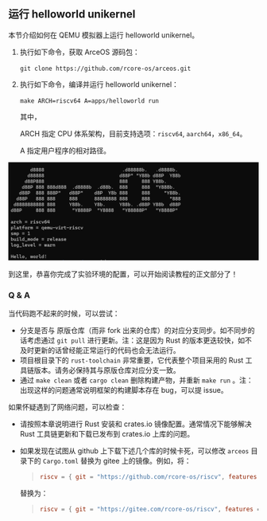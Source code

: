 ## 运行 helloworld unikernel

本节介绍如何在 QEMU 模拟器上运行 helloworld unikernel。

1. 执行如下命令，获取 ArceOS 源码包：

   `git clone https://github.com/rcore-os/arceos.git`

2. 执行如下命令，编译并运行 helloworld unikernel：

   `make ARCH=riscv64 A=apps/helloworld run`

   其中，

   ARCH 指定 CPU 体系架构，目前支持选项：`riscv64`, `aarch64`，`x86_64`。

   A 指定用户程序的相对路径。

![image-20230712163420462](./img/01_05_01.png)

到这里，恭喜你完成了实验环境的配置，可以开始阅读教程的正文部分了！

### Q & A

当代码跑不起来的时候，可以尝试：

- 分支是否与 原版仓库（而非 fork 出来的仓库）的对应分支同步。如不同步的话考虑通过 `git pull` 进行更新。注：这是因为 Rust 的版本更迭较快，如不及时更新的话曾经能正常运行的代码也会无法运行。
- 项目根目录下的 `rust-toolchain` 非常重要，它代表整个项目采用的 Rust 工具链版本。请务必保持其与原版仓库对应分支一致。
- 通过 `make clean` 或者 `cargo clean` 删除构建产物，并重新 `make run` 。注：出现这样的问题通常说明框架的构建脚本存在 bug，可以提 issue。

如果怀疑遇到了网络问题，可以检查：

- 请按照本章说明进行 Rust 安装和 crates.io 镜像配置。通常情况下能够解决 Rust 工具链更新和下载已发布到 crates.io 上库的问题。

- 如果发现在试图从 github 上下载下述几个库的时候卡死，可以修改 `arceos` 目录下的 `Cargo.toml` 替换为 gitee 上的镜像。例如，将：

  > ```toml
  > riscv = { git = "https://github.com/rcore-os/riscv", features = ["inline-asm"] }
  > ```
  
  替换为：
  
  > ```toml
  > riscv = { git = "https://gitee.com/rcore-os/riscv", features = ["inline-asm"] }
  > ```

